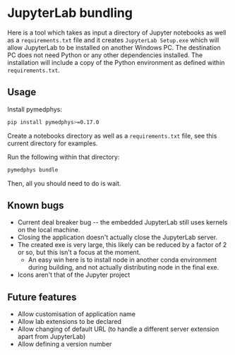 # JupyterLab bundling

Here is a tool which takes as input a directory of Jupyter notebooks as well
as a `requirements.txt` file and it creates `JupyterLab Setup.exe` which will
allow JupyterLab to be installed on another Windows PC. The destination PC
does not need Python or any other dependencies installed. The installation
will include a copy of the Python environment as defined within
`requirements.txt`.

## Usage

Install pymedphys:

```bash
pip install pymedphys>=0.17.0
```

Create a notebooks directory as well as a `requirements.txt` file, see this
current directory for examples.

Run the following within that directory:

```bash
pymedphys bundle
```

Then, all you should need to do is wait.

## Known bugs

- Current deal breaker bug -- the embedded JupyterLab still uses kernels on the
  local machine.
- Closing the application doesn't actually close the JupyterLab server.
- The created exe is very large, this likely can be reduced by a factor of 2 or
  so, but this isn't a focus at the moment.
  - An easy win here is to install node in another conda environment during
    building, and not actually distributing node in the final exe.
- Icons aren't that of the Jupyter project


## Future features

- Allow customisation of application name
- Allow lab extensions to be declared
- Allow changing of default URL (to handle a different server extension apart
  from JupyterLab)
- Allow defining a version number
